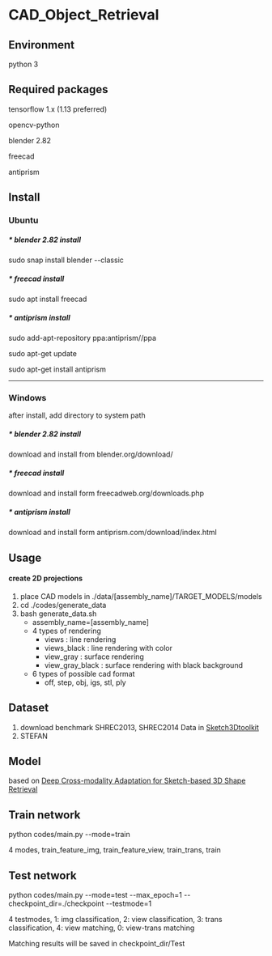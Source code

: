 # CAD_Object_Retrieval

## Environment

python 3

## Required packages

tensorflow 1.x (1.13 preferred)

opencv-python

blender 2.82

freecad

antiprism

## Install

### Ubuntu

##### * blender 2.82 install
sudo snap install blender --classic
##### * freecad install
sudo apt install freecad
##### * antiprism install
sudo add-apt-repository ppa:antiprism//ppa

sudo apt-get update

sudo apt-get install antiprism

---

### Windows
after install, add directory to system path
##### * blender 2.82 install
download and install from blender.org/download/
##### * freecad install
download and install form freecadweb.org/downloads.php
##### * antiprism install
download and install form antiprism.com/download/index.html



## Usage

#### create 2D projections

1. place CAD models in ./data/[assembly_name]/TARGET_MODELS/models
2. cd ./codes/generate_data
3. bash generate_data.sh
    * assembly_name=[assembly_name]
    * 4 types of rendering
        - views : line rendering
        - views_black : line rendering with color
        - view_gray : surface rendering
        - view_gray_black : surface rendering with black background
    * 6 types of possible cad format
        - off, step, obj, igs, stl, ply

## Dataset
1. download benchmark SHREC2013, SHREC2014 Data in [Sketch3Dtoolkit](https://github.com/garyzhao/Sketch3DToolkit)
2. STEFAN

## Model
based on [Deep Cross-modality Adaptation for Sketch-based 3D Shape Retrieval](http://openaccess.thecvf.com/content_ECCV_2018/html/Jiaxin_Chen_Deep_Cross-modality_Adaptation_ECCV_2018_paper.html)

## Train network
python codes/main.py --mode=train

4 modes, train_feature_img, train_feature_view, train_trans, train

## Test network
python codes/main.py --mode=test --max_epoch=1 --checkpoint_dir=./checkpoint --testmode=1

4 testmodes, 1: img classification, 2: view classification, 3: trans classification, 4: view matching, 0: view-trans matching

Matching results will be saved in checkpoint_dir/Test
